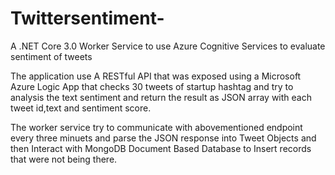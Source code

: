 # Twittersentiment-
A .NET Core 3.0 Worker Service to use Azure Cognitive Services to evaluate sentiment of tweets

The application use A RESTful API that was exposed using a Microsoft Azure Logic App that checks 30 tweets of startup hashtag and try to analysis the text sentiment and return the result as JSON array with each tweet id,text and sentiment score.

The worker service try to communicate with abovementioned endpoint every three minuets and parse the JSON response into Tweet Objects and then Interact with MongoDB Document Based Database to Insert records that were not being there.
